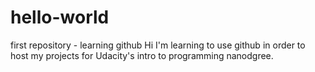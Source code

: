# hello-world
first repository - learning github
Hi
I'm learning to use github in order to host my projects for Udacity's intro to programming nanodgree.
